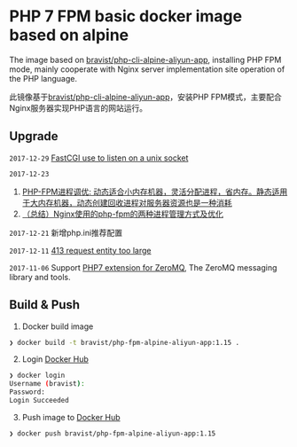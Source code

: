 # PHP 7 FPM basic docker image based on alpine

The image based on [bravist/php-cli-alpine-aliyun-app](https://hub.docker.com/r/bravist/php-cli-alpine-aliyun-app/), installing PHP FPM mode, mainly cooperate with Nginx server implementation site operation of the PHP language.

此镜像基于[bravist/php-cli-alpine-aliyun-app](https://hub.docker.com/r/bravist/php-cli-alpine-aliyun-app/)，安装PHP FPM模式，主要配合Nginx服务器实现PHP语言的网站运行。



## Upgrade
`2017-12-29` [FastCGI use to listen on a unix socket](https://blog.linuxeye.cn/364.html)

`2017-12-23` 
1. [PHP-FPM进程调优: 动态适合小内存机器，灵活分配进程，省内存。静态适用于大内存机器，动态创建回收进程对服务器资源也是一种消耗](https://www.zybuluo.com/phper/note/89081) 
2. [（总结）Nginx使用的php-fpm的两种进程管理方式及优化](http://www.ha97.com/4339.html)


`2017-12-21` 新增php.ini推荐配置

`2017-12-11` [413 request entity too large](https://www.iteblog.com/archives/1421.html)

`2017-11-06` Support [PHP7 extension for ZeroMQ](https://pkgs.alpinelinux.org/package/edge/community/x86/php7-zmq), The ZeroMQ messaging library and tools.


## Build & Push

1. Docker build image
```bash
❯ docker build -t bravist/php-fpm-alpine-aliyun-app:1.15 .
```

2. Login [Docker Hub](https://hub.docker.com)
```bash
❯ docker login
Username (bravist):
Password:
Login Succeeded
```

3. Push image to [Docker Hub](https://hub.docker.com)
```bash
❯ docker push bravist/php-fpm-alpine-aliyun-app:1.15
```